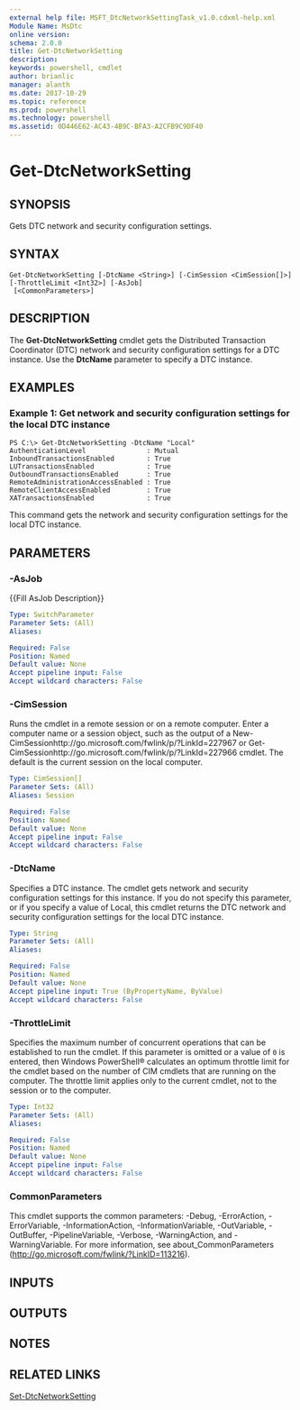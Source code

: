 ```yaml
---
external help file: MSFT_DtcNetworkSettingTask_v1.0.cdxml-help.xml
Module Name: MsDtc
online version: 
schema: 2.0.0
title: Get-DtcNetworkSetting
description: 
keywords: powershell, cmdlet
author: brianlic
manager: alanth
ms.date: 2017-10-29
ms.topic: reference
ms.prod: powershell
ms.technology: powershell
ms.assetid: 0D446E62-AC43-4B9C-BFA3-A2CFB9C9DF40
---
```


# Get-DtcNetworkSetting

## SYNOPSIS
Gets DTC network and security configuration settings.

## SYNTAX

```
Get-DtcNetworkSetting [-DtcName <String>] [-CimSession <CimSession[]>] [-ThrottleLimit <Int32>] [-AsJob]
 [<CommonParameters>]
```

## DESCRIPTION
The **Get-DtcNetworkSetting** cmdlet gets the Distributed Transaction Coordinator (DTC) network and security configuration settings for a DTC instance.
Use the **DtcName** parameter to specify a DTC instance.

## EXAMPLES

### Example 1: Get network and security configuration settings for the local DTC instance
```
PS C:\> Get-DtcNetworkSetting -DtcName "Local"
AuthenticationLevel               : Mutual
InboundTransactionsEnabled        : True
LUTransactionsEnabled             : True
OutboundTransactionsEnabled       : True
RemoteAdministrationAccessEnabled : True
RemoteClientAccessEnabled         : True
XATransactionsEnabled             : True
```

This command gets the network and security configuration settings for the local DTC instance.

## PARAMETERS

### -AsJob
{{Fill AsJob Description}}

```yaml
Type: SwitchParameter
Parameter Sets: (All)
Aliases: 

Required: False
Position: Named
Default value: None
Accept pipeline input: False
Accept wildcard characters: False
```

### -CimSession
Runs the cmdlet in a remote session or on a remote computer.
Enter a computer name or a session object, such as the output of a New-CimSessionhttp://go.microsoft.com/fwlink/p/?LinkId=227967 or Get-CimSessionhttp://go.microsoft.com/fwlink/p/?LinkId=227966 cmdlet.
The default is the current session on the local computer.

```yaml
Type: CimSession[]
Parameter Sets: (All)
Aliases: Session

Required: False
Position: Named
Default value: None
Accept pipeline input: False
Accept wildcard characters: False
```

### -DtcName
Specifies a DTC instance.
The cmdlet gets network and security configuration settings for this instance.
If you do not specify this parameter, or if you specify a value of Local, this cmdlet returns the DTC network and security configuration settings for the local DTC instance.

```yaml
Type: String
Parameter Sets: (All)
Aliases: 

Required: False
Position: Named
Default value: None
Accept pipeline input: True (ByPropertyName, ByValue)
Accept wildcard characters: False
```

### -ThrottleLimit
Specifies the maximum number of concurrent operations that can be established to run the cmdlet.
If this parameter is omitted or a value of `0` is entered, then Windows PowerShell® calculates an optimum throttle limit for the cmdlet based on the number of CIM cmdlets that are running on the computer.
The throttle limit applies only to the current cmdlet, not to the session or to the computer.

```yaml
Type: Int32
Parameter Sets: (All)
Aliases: 

Required: False
Position: Named
Default value: None
Accept pipeline input: False
Accept wildcard characters: False
```

### CommonParameters
This cmdlet supports the common parameters: -Debug, -ErrorAction, -ErrorVariable, -InformationAction, -InformationVariable, -OutVariable, -OutBuffer, -PipelineVariable, -Verbose, -WarningAction, and -WarningVariable. For more information, see about_CommonParameters (http://go.microsoft.com/fwlink/?LinkID=113216).

## INPUTS

## OUTPUTS

## NOTES

## RELATED LINKS

[Set-DtcNetworkSetting](./Set-DtcNetworkSetting.md)


